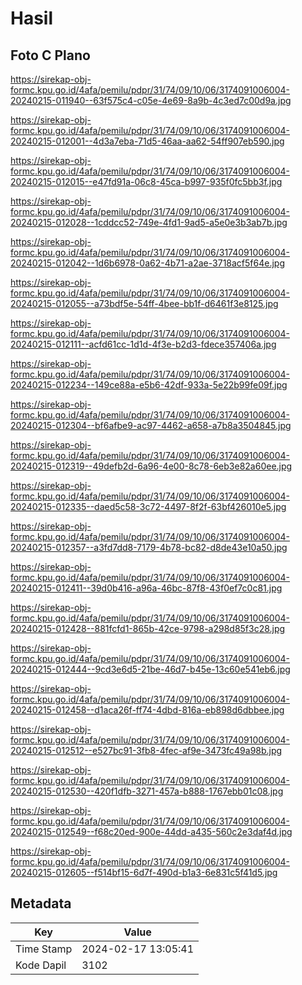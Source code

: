 # Hasil

## Foto C Plano

https://sirekap-obj-formc.kpu.go.id/4afa/pemilu/pdpr/31/74/09/10/06/3174091006004-20240215-011940--63f575c4-c05e-4e69-8a9b-4c3ed7c00d9a.jpg

https://sirekap-obj-formc.kpu.go.id/4afa/pemilu/pdpr/31/74/09/10/06/3174091006004-20240215-012001--4d3a7eba-71d5-46aa-aa62-54ff907eb590.jpg

https://sirekap-obj-formc.kpu.go.id/4afa/pemilu/pdpr/31/74/09/10/06/3174091006004-20240215-012015--e47fd91a-06c8-45ca-b997-935f0fc5bb3f.jpg

https://sirekap-obj-formc.kpu.go.id/4afa/pemilu/pdpr/31/74/09/10/06/3174091006004-20240215-012028--1cddcc52-749e-4fd1-9ad5-a5e0e3b3ab7b.jpg

https://sirekap-obj-formc.kpu.go.id/4afa/pemilu/pdpr/31/74/09/10/06/3174091006004-20240215-012042--1d6b6978-0a62-4b71-a2ae-3718acf5f64e.jpg

https://sirekap-obj-formc.kpu.go.id/4afa/pemilu/pdpr/31/74/09/10/06/3174091006004-20240215-012055--a73bdf5e-54ff-4bee-bb1f-d6461f3e8125.jpg

https://sirekap-obj-formc.kpu.go.id/4afa/pemilu/pdpr/31/74/09/10/06/3174091006004-20240215-012111--acfd61cc-1d1d-4f3e-b2d3-fdece357406a.jpg

https://sirekap-obj-formc.kpu.go.id/4afa/pemilu/pdpr/31/74/09/10/06/3174091006004-20240215-012234--149ce88a-e5b6-42df-933a-5e22b99fe09f.jpg

https://sirekap-obj-formc.kpu.go.id/4afa/pemilu/pdpr/31/74/09/10/06/3174091006004-20240215-012304--bf6afbe9-ac97-4462-a658-a7b8a3504845.jpg

https://sirekap-obj-formc.kpu.go.id/4afa/pemilu/pdpr/31/74/09/10/06/3174091006004-20240215-012319--49defb2d-6a96-4e00-8c78-6eb3e82a60ee.jpg

https://sirekap-obj-formc.kpu.go.id/4afa/pemilu/pdpr/31/74/09/10/06/3174091006004-20240215-012335--daed5c58-3c72-4497-8f2f-63bf426010e5.jpg

https://sirekap-obj-formc.kpu.go.id/4afa/pemilu/pdpr/31/74/09/10/06/3174091006004-20240215-012357--a3fd7dd8-7179-4b78-bc82-d8de43e10a50.jpg

https://sirekap-obj-formc.kpu.go.id/4afa/pemilu/pdpr/31/74/09/10/06/3174091006004-20240215-012411--39d0b416-a96a-46bc-87f8-43f0ef7c0c81.jpg

https://sirekap-obj-formc.kpu.go.id/4afa/pemilu/pdpr/31/74/09/10/06/3174091006004-20240215-012428--881fcfd1-865b-42ce-9798-a298d85f3c28.jpg

https://sirekap-obj-formc.kpu.go.id/4afa/pemilu/pdpr/31/74/09/10/06/3174091006004-20240215-012444--9cd3e6d5-21be-46d7-b45e-13c60e541eb6.jpg

https://sirekap-obj-formc.kpu.go.id/4afa/pemilu/pdpr/31/74/09/10/06/3174091006004-20240215-012458--d1aca26f-ff74-4dbd-816a-eb898d6dbbee.jpg

https://sirekap-obj-formc.kpu.go.id/4afa/pemilu/pdpr/31/74/09/10/06/3174091006004-20240215-012512--e527bc91-3fb8-4fec-af9e-3473fc49a98b.jpg

https://sirekap-obj-formc.kpu.go.id/4afa/pemilu/pdpr/31/74/09/10/06/3174091006004-20240215-012530--420f1dfb-3271-457a-b888-1767ebb01c08.jpg

https://sirekap-obj-formc.kpu.go.id/4afa/pemilu/pdpr/31/74/09/10/06/3174091006004-20240215-012549--f68c20ed-900e-44dd-a435-560c2e3daf4d.jpg

https://sirekap-obj-formc.kpu.go.id/4afa/pemilu/pdpr/31/74/09/10/06/3174091006004-20240215-012605--f514bf15-6d7f-490d-b1a3-6e831c5f41d5.jpg


## Metadata

| Key        | Value               |
| ---------- | ------------------- |
| Time Stamp | 2024-02-17 13:05:41 |
| Kode Dapil | 3102                |



